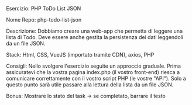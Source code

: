 Esercizio: PHP ToDo List JSON

Nome Repo: php-todo-list-json

Descrizione:
Dobbiamo creare una web-app che permetta di leggere una lista di Todo.
Deve essere anche gestita la persistenza dei dati leggendoli da un file JSON.

Stack:
Html, CSS, VueJS (importato tramite CDN), axios, PHP

Consigli:
Nello svolgere l'esercizio seguite un approccio graduale.
Prima assicuratevi che la vostra pagina index.php (il vostro front-end) riesca a comunicare correttamente con il vostro script PHP (le vostre "API").
Solo a questo punto sarà utile passare alla lettura della lista da un file JSON.

Bonus:
Mostrare lo stato del task → se completato, barrare il testo
